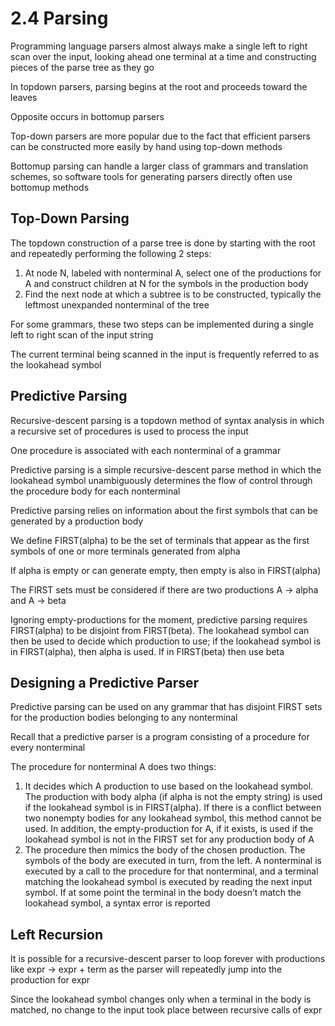 # 2.4 Parsing

Programming language parsers almost always make a single left to right scan over the input, looking ahead one terminal at a time and constructing pieces of the parse tree as they go

In topdown parsers, parsing begins at the root and proceeds toward the leaves

Opposite occurs in bottomup parsers

Top-down parsers are more popular due to the fact that efficient parsers can be constructed more easily by hand using top-down methods

Bottomup parsing can handle a larger class of grammars and translation schemes, so software tools for generating parsers directly often use bottomup methods

## Top-Down Parsing

The topdown construction of a parse tree is done by starting with the root and repeatedly performing the following 2 steps:

1. At node N, labeled with nonterminal A, select one of the productions for A and construct children at N for the symbols in the production body
2. Find the next node at which a subtree is to be constructed, typically the leftmost unexpanded nonterminal of the tree

For some grammars, these two steps can be implemented during a single left to right scan of the input string

The current terminal being scanned in the input is frequently referred to as the lookahead symbol

## Predictive Parsing

Recursive-descent parsing is a topdown method of syntax analysis in which a recursive set of procedures is used to process the input

One procedure is associated with each nonterminal of a grammar

Predictive parsing is a simple recursive-descent parse method in which the lookahead symbol unambiguously determines the flow of control through the procedure body for each nonterminal

Predictive parsing relies on information about the first symbols that can be generated by a production body

We define FIRST(alpha) to be the set of terminals that appear as the first symbols of one or more terminals generated from alpha

If alpha is empty or can generate empty, then empty is also in FIRST(alpha)

The FIRST sets must be considered if there are two productions A → alpha and A → beta

Ignoring empty-productions for the moment, predictive parsing requires FIRST(alpha) to be disjoint from FIRST(beta). The lookahead symbol can then be used to decide which production to use; if the lookahead symbol is in FIRST(alpha), then alpha is used. If in FIRST(beta) then use beta

## Designing a Predictive Parser

Predictive parsing can be used on any grammar that has disjoint FIRST sets for the production bodies belonging to any nonterminal

Recall that a predictive parser is a program consisting of a procedure for every nonterminal

The procedure for nonterminal A does two things:

1. It decides which A production to use based on the lookahead symbol. The production with body alpha (if alpha is not the empty string) is used if the lookahead symbol is in FIRST(alpha). If there is a conflict between two nonempty bodies for any lookahead symbol, this method cannot be used. In addition, the empty-production for A, if it exists, is used if the lookahead symbol is not in the FIRST set for any production body of A
2. The procedure then mimics the body of the chosen production. The symbols of the body are executed in turn, from the left. A nonterminal is executed by a call to the procedure for that nonterminal, and a terminal matching the lookahead symbol is executed by reading the next input symbol. If at some point the terminal in the body doesn’t match the lookahead symbol, a syntax error is reported

## Left Recursion

It is possible for a recursive-descent parser to loop forever with productions like expr → expr + term as the parser will repeatedly jump into the production for expr

Since the lookahead symbol changes only when a terminal in the body is matched, no change to the input took place between recursive calls of expr